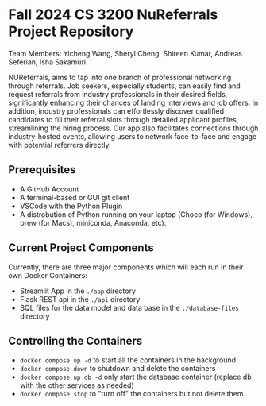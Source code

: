 # Fall 2024 CS 3200 NuReferrals Project Repository
Team Members: Yicheng Wang, Sheryl Cheng, Shireen Kumar, Andreas Seferian, Isha Sakamuri

NUReferrals, aims to tap into one branch of professional networking through referrals. Job seekers, especially students, can easily find and request referrals from industry professionals in their desired fields, significantly enhancing their chances of landing interviews and job offers. In addition, industry professionals can effortlessly discover qualified candidates to fill their referral slots through detailed applicant profiles, streamlining the hiring process. Our app also facilitates connections through industry-hosted events, allowing users to network face-to-face and engage with potential referrers directly.

## Prerequisites

- A GitHub Account
- A terminal-based or GUI git client
- VSCode with the Python Plugin
- A distrobution of Python running on your laptop (Choco (for Windows), brew (for Macs), miniconda, Anaconda, etc). 

## Current Project Components

Currently, there are three major components which will each run in their own Docker Containers:

- Streamlit App in the `./app` directory
- Flask REST api in the `./api` directory
- SQL files for the data model and data base in the `./database-files` directory


## Controlling the Containers

- `docker compose up -d` to start all the containers in the background
- `docker compose down` to shutdown and delete the containers
- `docker compose up db -d` only start the database container (replace db with the other services as needed)
- `docker compose stop` to "turn off" the containers but not delete them. 
